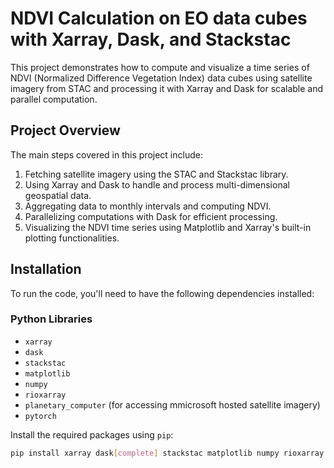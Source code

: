 # NDVI Calculation on EO data cubes with Xarray, Dask, and Stackstac

This project demonstrates how to compute and visualize a time series of NDVI (Normalized Difference Vegetation Index) data cubes using satellite imagery from STAC and processing it with Xarray and Dask for scalable and parallel computation.

## Project Overview

The main steps covered in this project include:
1. Fetching satellite imagery using the STAC and Stackstac library.
2. Using Xarray and Dask to handle and process multi-dimensional geospatial data.
3. Aggregating data to monthly intervals and computing NDVI.
4. Parallelizing computations with Dask for efficient processing.
5. Visualizing the NDVI time series using Matplotlib and Xarray's built-in plotting functionalities.

## Installation

To run the code, you'll need to have the following dependencies installed:

### Python Libraries
- `xarray`
- `dask`
- `stackstac`
- `matplotlib`
- `numpy`
- `rioxarray`
- `planetary_computer` (for accessing mmicrosoft hosted satellite imagery)
- `pytorch`

Install the required packages using `pip`:

```bash
pip install xarray dask[complete] stackstac matplotlib numpy rioxarray planetary_computer pytorch
```

